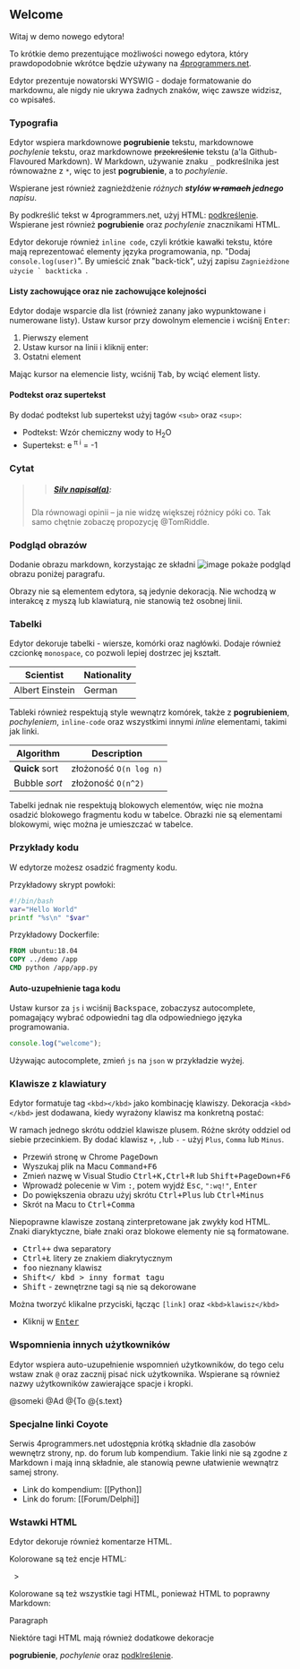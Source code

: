 ## Welcome

Witaj w demo nowego edytora!

To krótkie demo prezentujące możliwości nowego edytora, który prawdopodobnie wkrótce będzie używany na [4programmers.net](https://4programmers.net).

Edytor prezentuje nowatorski WYSWIG - dodaje formatowanie do markdownu, ale nigdy nie ukrywa żadnych znaków, więc zawsze widzisz, co wpisałeś.

### Typografia

Edytor wspiera markdownowe **pogrubienie** tekstu, markdownowe *pochylenie* tekstu, oraz markdownowe ~~przekreślenie~~ tekstu (a'la Github-Flavoured Markdown). W Markdown, używanie znaku `_` podkreślnika jest równoważne z `*`, więc to jest __pogrubienie__, a to _pochylenie_.

Wspierane jest również zagnieżdżenie *różnych **stylów ~~w ramach~~ jednego** napisu*.

By podkreślić tekst w 4programmers.net, użyj HTML: <u>podkreślenie</u>. Wspierane jest również <b>pogrubienie</b> oraz <i>pochylenie</i> znacznikami HTML.

Edytor dekoruje również `inline code`, czyli krótkie kawałki tekstu, które mają reprezentować elementy języka programowania, np. "Dodaj `console.log(user)`". By umieścić znak "back-tick", użyj zapisu ``Zagnieżdżone użycie ` backticka ``.

#### Listy zachowujące oraz nie zachowujące kolejności

Edytor dodaje wsparcie dla list (również zanany jako wypunktowane i numerowane listy). Ustaw kursor przy dowolnym elemencie i wciśnij <kbd>Enter</kbd>:

1. Pierwszy element
2. Ustaw kursor na linii i kliknij enter:
3. Ostatni element

Mając kursor na elemencie listy, wciśnij <kbd>Tab</kbd>, by wciąć element listy.

#### Podtekst oraz supertekst

By dodać podtekst lub supertekst użyj tagów `<sub>` oraz `<sup>`:

- Podtekst: Wzór chemiczny wody to H<sub>2</sub>O
- Supertekst: e<sup> π i</sup> = -1

### Cytat

> > ##### [Silv napisał(a)](/Forum/1794731):
> Dla równowagi opinii – ja nie widzę większej różnicy póki co. Tak samo chętnie zobaczę propozycję @TomRiddle.

### Podgląd obrazów

Dodanie obrazu markdown, korzystając ze składni ![image](https://4programmers.net/img/logo-mobile.png) pokaże podgląd obrazu poniżej paragrafu.

Obrazy nie są elementem edytora, są jedynie dekoracją. Nie wchodzą w interakcę z myszą lub klawiaturą, nie stanowią też osobnej linii.

### Tabelki

Edytor dekoruje tabelki - wiersze, komórki oraz nagłówki. Dodaje również czcionkę `monospace`, co pozwoli lepiej dostrzec jej kształt.

| Scientist       | Nationality |
| --------------- | ----------- |
| Albert Einstein | German      |

Tableki również respektują style wewnątrz komórek, także z **pogrubieniem**, *pochyleniem*, `inline-code` oraz wszystkimi innymi *inline* elementami, takimi jak linki.

| Algorithm       | Description            |
| --------------- | ---------------------- |
| **Quick** sort  | złożoność `O(n log n)` |
| Bubble *sort*   | złożoność `O(n^2)`     |

Tabelki jednak nie respektują blokowych elementów, więc nie można osadzić blokowego fragmentu kodu w tabelce. Obrazki nie są elementami blokowymi, więc można je umieszczać w tabelce.

### Przykłady kodu

W edytorze możesz osadzić fragmenty kodu.

Przykładowy skrypt powłoki:
```sh
#!/bin/bash
var="Hello World"
printf "%s\n" "$var"
```

Przykładowy Dockerfile:

```Dockerfile
FROM ubuntu:18.04
COPY ../demo /app
CMD python /app/app.py
```

#### Auto-uzupełnienie taga kodu

Ustaw kursor za `js` i wciśnij <kbd>Backspace</kbd>, zobaczysz autocomplete, pomagający wybrać odpowiedni tag dla odpowiedniego języka programowania.

```js
console.log("welcome");
```

Używając autocomplete, zmień `js` na `json` w przykładzie wyżej.

### Klawisze z klawiatury

Edytor formatuje tag `<kbd></kbd>` jako kombinację klawiszy. Dekoracja `<kbd></kbd>` jest dodawana, kiedy wyrażony klawisz ma konkretną postać:

W ramach jednego skrótu oddziel klawisze plusem. Różne skróty oddziel od siebie przecinkiem. By dodać klawisz `+`, `,`lub `-` - użyj `Plus`, `Comma` lub `Minus`.

- Przewiń stronę w Chrome <kbd>PageDown</kbd>
- Wyszukaj plik na Macu <kbd>Command+F6</kbd>
- Zmień nazwę w Visual Studio <kbd>Ctrl+K,Ctrl+R</kbd> lub <kbd>Shift+PageDown+F6</kbd>
- Wprowadź polecenie w Vim <kbd>:</kbd>, potem wyjdź <kbd>Esc</kbd>, `":wq!"`, <kbd>Enter</kbd>
- Do powiększenia obrazu użyj skrótu <kbd>Ctrl+Plus</kbd> lub <kbd>Ctrl+Minus</kbd>
- Skrót na Macu to <kbd>Ctrl+Comma</kbd>

Niepoprawne klawisze zostaną zinterpretowane jak zwykły kod HTML. Znaki diaryktyczne, białe znaki oraz blokowe elementy nie są formatowane.

- <kbd>Ctrl++</kbd> dwa separatory
- <kbd>Ctrl+Ł</kbd> litery ze znakiem diakrytycznym
- <kbd>foo</kbd> nieznany klawisz
- <kbd >Shift</ kbd > inny format tagu
- <kbd><kbd>Shift</kbd></kbd> - zewnętrzne tagi są nie są dekorowane

Można tworzyć klikalne przyciski, łącząc `[link]` oraz `<kbd>klawisz</kbd>`

- Kliknij w [<kbd>Enter</kbd>](http://4programmers.net)

### Wspomnienia innych użytkowników

Edytor wspiera auto-uzupełnienie wspomnień użytkowników, do tego celu wstaw znak `@` oraz zacznij pisać nick użytkownika. Wspierane są również nazwy użytkowników zawierające spacje i kropki.

@someki @Ad @{To @{s.text}

### Specjalne linki Coyote

Serwis 4programmers.net udostępnia krótką składnie dla zasobów wewnętrz strony, np. do forum lub kompendium. Takie linki nie są zgodne z Markdown i mają inną składnie, ale stanowią pewne ułatwienie wewnątrz samej strony.

- Link do kompendium: [[Python]]
- Link do forum: [[Forum/Delphi]]

### Wstawki HTML

Edytor dekoruje również komentarze HTML.

<!-- komentarz HTML -->

Kolorowane są też encje HTML:

&nbsp; &gt;

Kolorowane są też wszystkie tagi HTML, ponieważ HTML to poprawny Markdown:

<div>
    <p>Paragraph</p>
</div>

Niektóre tagi HTML mają również dodatkowe dekoracje

<b>pogrubienie</b>, <i>pochylenie</i> oraz <u>podklreślenie</u>.
